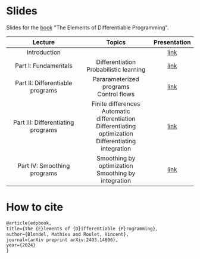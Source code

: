 # Slides

Slides for the [book](https://arxiv.org/abs/2403.14606) "The Elements of Differentiable Programming".

| Lecture | Topics | Presentation |
| :---: | :---: | :---: |
| Introduction | | [link](https://diffprog.github.io/slides/?p=intro.md#1) |
| Part I: Fundamentals | Differentiation <br> Probabilistic learning | [link](https://diffprog.github.io/slides/?p=fundamentals.md#1) |
| Part II: Differentiable programs | Pararameterized programs <br> Control flows| [link](https://diffprog.github.io/slides/?p=differentiable_programs.md#1) |
| Part III: Differentiating programs | Finite differences <br> Automatic differentiation <br> Differentiating optimization <br> Differentiating integration | [link](https://diffprog.github.io/slides/?p=differentiating_programs.md#1) |
| Part IV: Smoothing programs | Smoothing by optimization <br> Smoothing by integration | [link](https://diffprog.github.io/slides/?p=smoothing.md#1) |

# How to cite

```latex
@article{edpbook,
title={The {E}lements of {D}ifferentiable {P}rogramming},
author={Blondel, Mathieu and Roulet, Vincent},
journal={arXiv preprint arXiv:2403.14606},
year={2024}
}
```
